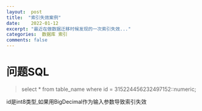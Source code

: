```yaml
---
layout:  post
title:  "索引失效案例"
date:    2022-01-12
excerpt: "最近在做数据迁移时候发现的一次索引失效..."
categories:  数据库 索引
comments: false
---
```

# 问题SQL

> select * from table_name where id = 315224456232497152::numeric;

id是int8类型,如果用BigDecimal作为输入参数导致索引失效


